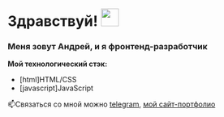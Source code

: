 # Здравствуй! <img src="http://static.skaip.su/img/emoticons/180x180/f6fcff/hi.gif" width="35px">

### Меня зовут Андрей, и я фронтенд-разработчик

**Мой технологический стэк:**
* [html]HTML/CSS
* [javascript]JavaScript

📫Связаться со мной можно [telegram](https://t.me/GreenMundir), [мой сайт-портфолио](https://efimenkoandrey.github.io/rsschool-cv/)

<!--
**EfimenkoAndrey/EfimenkoAndrey** is a ✨ _special_ ✨ repository because its `README.md` (this file) appears on your GitHub profile.

Here are some ideas to get you started:
![eslint](https://user-images.githubusercontent.com/76876016/200671515-e5f873f5-fb9e-4260-aa8d-5112f5858836.png)

- 🔭 I’m currently working on ...
- 🌱 I’m currently learning ...
- 👯 I’m looking to collaborate on ...
- 🤔 I’m looking for help with ...
- 💬 Ask me about ...
- 📫 How to reach me: ...
- 😄 Pronouns: ...
- ⚡ Fun fact: ...
-->
